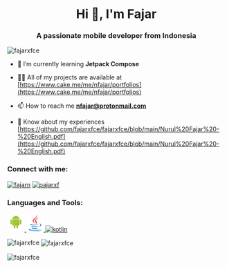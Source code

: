 <h1 align="center">Hi 👋, I'm Fajar</h1>
<h3 align="center">A passionate mobile developer from Indonesia</h3>

<p align="left"> <img src="https://komarev.com/ghpvc/?username=fajarxfce&label=Profile%20views&color=0e75b6&style=flat" alt="fajarxfce" /> </p>

- 🌱 I’m currently learning **Jetpack Compose**

- 👨‍💻 All of my projects are available at [https://www.cake.me/me/nfajar/portfolios](https://www.cake.me/me/nfajar/portfolios)

- 📫 How to reach me **nfajar@protonmail.com**

- 📄 Know about my experiences [https://github.com/fajarxfce/fajarxfce/blob/main/Nurul%20Fajar%20-%20English.pdf](https://github.com/fajarxfce/fajarxfce/blob/main/Nurul%20Fajar%20-%20English.pdf)

<h3 align="left">Connect with me:</h3>
<p align="left">
<a href="https://linkedin.com/in/fajarn" target="blank"><img align="center" src="https://raw.githubusercontent.com/rahuldkjain/github-profile-readme-generator/master/src/images/icons/Social/linked-in-alt.svg" alt="fajarn" height="30" width="40" /></a>
<a href="https://instagram.com/pajarxf" target="blank"><img align="center" src="https://raw.githubusercontent.com/rahuldkjain/github-profile-readme-generator/master/src/images/icons/Social/instagram.svg" alt="pajarxf" height="30" width="40" /></a>
</p>

<h3 align="left">Languages and Tools:</h3>
<p align="left"> <a href="https://developer.android.com" target="_blank" rel="noreferrer"> <img src="https://raw.githubusercontent.com/devicons/devicon/master/icons/android/android-original-wordmark.svg" alt="android" width="40" height="40"/> </a> <a href="https://www.java.com" target="_blank" rel="noreferrer"> <img src="https://raw.githubusercontent.com/devicons/devicon/master/icons/java/java-original.svg" alt="java" width="40" height="40"/> </a> <a href="https://kotlinlang.org" target="_blank" rel="noreferrer"> <img src="https://www.vectorlogo.zone/logos/kotlinlang/kotlinlang-icon.svg" alt="kotlin" width="40" height="40"/> </a> </p>

<p><img align="left" src="https://github-readme-stats.vercel.app/api/top-langs?username=fajarxfce&show_icons=true&locale=en&layout=compact" alt="fajarxfce" /></p>

<p>&nbsp;<img align="center" src="https://github-readme-stats.vercel.app/api?username=fajarxfce&show_icons=true&locale=en" alt="fajarxfce" /></p>

<p><img align="center" src="https://github-readme-streak-stats.herokuapp.com/?user=fajarxfce&" alt="fajarxfce" /></p>

